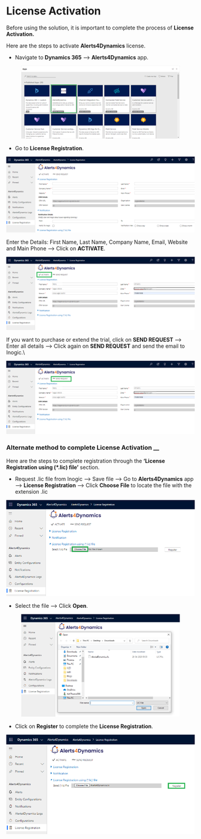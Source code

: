 # License Activation

Before using the solution, it is important to complete the process of **License Activation.**

Here are the steps to activate **Alerts4Dynamics** license.

* Navigate to **Dynamics 365** --> **Alerts4Dynamics** app.&#x20;

<figure><img src="../../.gitbook/assets/1 (329).png" alt=""><figcaption></figcaption></figure>

* Go to **License Registration**.

![](<../../.gitbook/assets/1 (375).png>)

Enter the Details: First Name, Last Name, Company Name, Email, Website and Main Phone --> Click on **ACTIVATE**.

![](<../../.gitbook/assets/3 (3).png>)

If you want to purchase or extend the trial, click on **SEND REQUEST** --> Enter all details --> Click again on **SEND REQUEST** and send the email to Inogic.\


![](<../../.gitbook/assets/4 (16).png>)

### Alternate method to complete License Activation __&#x20;

Here are the steps to complete registration through the **‘License Registration using (\*.lic) file’** section.

* Request .lic file from Inogic --> Save file --> Go to **Alerts4Dynamics** app --> **License Registration** --> Click **Choose File** to locate the file with the extension .lic

![](<../../.gitbook/assets/5 (27).png>)

* Select the file --> Click **Open**.

<figure><img src="../../.gitbook/assets/7 (1) (1).png" alt=""><figcaption></figcaption></figure>

* Click on **Register** to complete the **License Registration**.

![](<../../.gitbook/assets/6 (13).png>)
